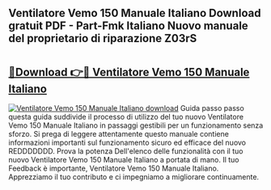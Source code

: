 ## Ventilatore Vemo 150 Manuale Italiano Download gratuit PDF - Part-Fmk Italiano Nuovo manuale del proprietario di riparazione Z03rS

# <h2><a href="http://dfaqcg.blite.top/?on=Ventilatore+Vemo+150+Manuale+Italiano">🔗Download 👉🔴 Ventilatore Vemo 150 Manuale Italiano</a></h2>

[![Ventilatore Vemo 150 Manuale Italiano download](https://i.imgur.com/lujVjoI.png)](http://dfaqcg.blite.top/?on=Ventilatore+Vemo+150+Manuale+Italiano)
Guida passo passo questa guida suddivide il processo di utilizzo del tuo nuovo Ventilatore Vemo 150 Manuale Italiano in passaggi gestibili per un funzionamento senza sforzo. Si prega di leggere attentamente questo manuale contiene informazioni importanti sul funzionamento sicuro ed efficace del nuovo REDDDDDDD. Prova la potenza Dell'elenco delle funzionalità con il tuo nuovo Ventilatore Vemo 150 Manuale Italiano a portata di mano. Il tuo Feedback è importante, Ventilatore Vemo 150 Manuale Italiano. Apprezziamo il tuo contributo e ci impegniamo a migliorare continuamente.
